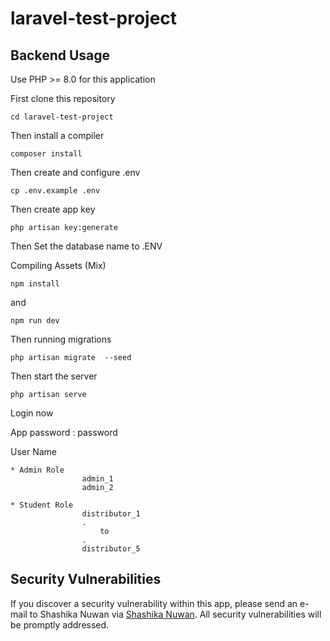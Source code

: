 # laravel-test-project

## Backend Usage

Use PHP >= 8.0 for this application

First clone this repository

    cd laravel-test-project

Then install a compiler

    composer install
    
Then create and configure .env

    cp .env.example .env
    
   Then create app key

    php artisan key:generate

   Then Set the database name to .ENV


Compiling Assets (Mix)

    npm install

 and

    npm run dev

Then running migrations

    php artisan migrate  --seed
    

Then start the server

    php artisan serve

Login now

App password : password

User Name

    * Admin Role   
                    admin_1
                    admin_2

    * Student Role 
                    distributor_1
                    .
                        to
                    .
                    distributor_5
    
## Security Vulnerabilities

If you discover a security vulnerability within this app, please send an e-mail to Shashika Nuwan via [Shashika Nuwan](mailto:kumararanaweera1999@gmail.com). All security vulnerabilities will be promptly addressed.
